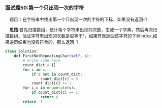 ### 面试题50:第一个只出现一次的字符

&emsp;题目：在字符串中找出第一个只出现一次的字符的下标，如果没有返回-1

&emsp;**思路**:首先扫描数组，统计每个字符串出现的次数，生成一个字典，然后再次扫描数组，验证字符串出现的次数是否等于1，如果有就返回该字符的下标index,如果遍历结束也没有符合的，那么返回-1


```python
class Solution:
    def FirstNotRepeatingChar(self, s):
        # write code here
        count_dict = {}
        for c in s:
            if c not in count_dict:
                count_dict[c] = 0
            count_dict[c] += 1
        for i,c in enumerate(s):
            if count_dict[c] == 1:
                return i
        return -1
```


```python

```
